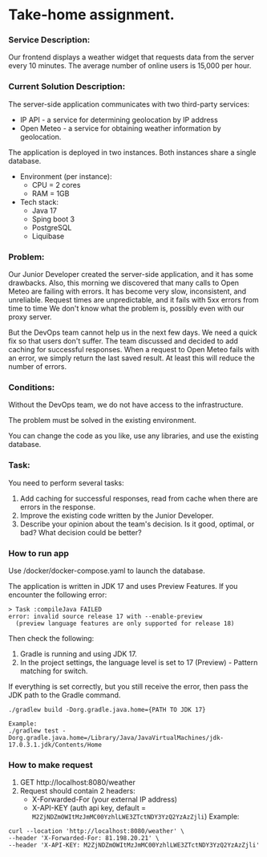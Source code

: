 # Take-home assignment.

### Service Description:

Our frontend displays a weather widget that requests data from the server every 10 minutes. The average number of online
users is 15,000 per hour.

### Current Solution Description:

The server-side application communicates with two third-party services:

* IP API - a service for determining geolocation by IP address
* Open Meteo - a service for obtaining weather information by geolocation.

The application is deployed in two instances.
Both instances share a single database.

* Environment (per instance):
    * CPU = 2 cores
    * RAM = 1GB
* Tech stack:
    * Java 17
    * Sping boot 3
    * PostgreSQL
    * Liquibase

### Problem:

Our Junior Developer created the server-side application, and it has some drawbacks.
Also, this morning we discovered that many calls to Open Meteo are failing with errors.
It has become very slow, inconsistent, and unreliable. Request times are unpredictable, and it fails with 5xx errors
from time to time
We don't know what the problem is, possibly even with our proxy server.

But the DevOps team cannot help us in the next few days. We need a quick fix so that users don't suffer. The team
discussed and decided to add caching for successful responses. When a request to Open Meteo fails with an error, we
simply return the last saved result. At least this will reduce the number of errors.

### Conditions:

Without the DevOps team, we do not have access to the infrastructure.

The problem must be solved in the existing environment.

You can change the code as you like, use any libraries, and use the existing database.

### Task:

You need to perform several tasks:

1. Add caching for successful responses, read from cache when there are errors in the response.
2. Improve the existing code written by the Junior Developer.
3. Describe your opinion about the team's decision. Is it good, optimal, or bad? What decision could be better?

### How to run app

Use /docker/docker-compose.yaml to launch the database.

The application is written in JDK 17 and uses Preview Features. If you encounter the following error:

```
> Task :compileJava FAILED
error: invalid source release 17 with --enable-preview
  (preview language features are only supported for release 18)
```

Then check the following:

1. Gradle is running and using JDK 17.
2. In the project settings, the language level is set to 17 (Preview) - Pattern matching for switch.

If everything is set correctly, but you still receive the error, then pass the JDK path to the Gradle command.

```
./gradlew build -Dorg.gradle.java.home={PATH TO JDK 17}

Example: 
./gradlew test -Dorg.gradle.java.home=/Library/Java/JavaVirtualMachines/jdk-17.0.3.1.jdk/Contents/Home
```

### How to make request

1. GET http://localhost:8080/weather
2. Request should contain 2 headers:
    * X-Forwarded-For (your external IP address)
    * X-API-KEY (auth api key, default = `M2ZjNDZmOWItMzJmMC00YzhlLWE3ZTctNDY3YzQ2YzAzZjli`)
      Example:

```
curl --location 'http://localhost:8080/weather' \
--header 'X-Forwarded-For: 81.198.20.21' \
--header 'X-API-KEY: M2ZjNDZmOWItMzJmMC00YzhlLWE3ZTctNDY3YzQ2YzAzZjli'
```